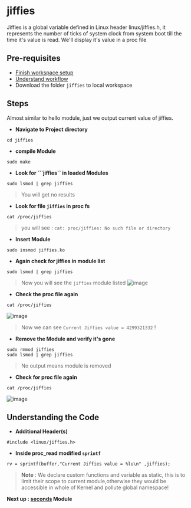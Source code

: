 # jiffies
Jiffies is a global variable defined in Linux header linux/jiffies.h,
it represents the number of ticks of system clock from system boot till the time it's value is read. We'll display it's value in a proc file

## Pre-requisites
- [Finish workspace setup](../../../#setting-up-workspace)
- [Understand workflow](../../../#our-workflow)
- Download the folder ```jiffies``` to local workspace

## Steps
Almost similar to hello module, just we output current value of jiffies.

- **Navigate to Project directory**
```
cd jiffies
```

- **compile Module**
```
sudo make
```

-  **Look for ```jiffies`` in loaded Modules**
```
sudo lsmod | grep jiffies
```
> You will get no results

- **Look for file ```jiffies``` in proc fs**
```
cat /proc/jiffies
```
> you will see : ```cat: proc/jiffies: No such file or directory```

- **Insert Module**
```
sudo insmod jiffies.ko
```

- **Again check for jiffies in module list**
```
sudo lsmod | grep jiffies
```
> Now you will see the ```jiffies``` module listed
> ![image](https://user-images.githubusercontent.com/75921254/200175162-09050062-0770-4dc8-8cb4-77344a30ef18.png)

- **Check the proc file again**
```
cat /proc/jiffies
```
![image](https://user-images.githubusercontent.com/75921254/200175201-26155ef1-91ab-4d08-9d12-62f2b2837565.png)

> Now we can see ```Current Jiffies value = 4299321332``` ! </br>

- **Remove the Module and verify it's gone**
```
sudo rmmod jiffies
sudo lsmod | grep jiffies
```
> No output means module is removed

- **Check for proc file again**
```
cat /proc/jiffies
```
![image](https://user-images.githubusercontent.com/75921254/200175281-39525985-9b00-4639-87ab-f233f77ead90.png)


## Understanding the Code
- **Additional Header(s)**
```
#include <linux/jiffies.h>
```

- **Inside proc_read modified ```sprintf```**
```
rv = sprintf(buffer,"Current Jiffies value = %lu\n" ,jiffies);
```

> **Note** : We declare custom functions and variable as static, this is to limit their scope to current module,otherwise they would be accessible in whole of Kernel and pollute global namespace!

**Next up : [seconds](/seconds) Module** 
